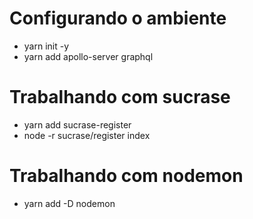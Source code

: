 # Configurando o ambiente
- yarn init -y
- yarn add apollo-server graphql

# Trabalhando com sucrase
- yarn add sucrase-register
- node -r sucrase/register index

# Trabalhando com nodemon
- yarn add -D nodemon
